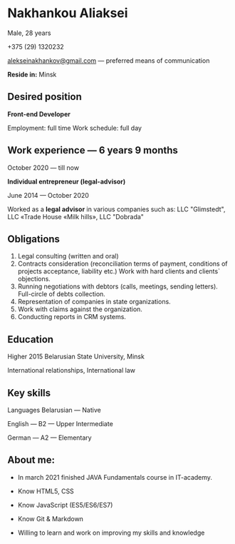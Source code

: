 # **Nakhankou Aliaksei**

Male, 28 years

+375 (29) 1320232

alekseinakhankov@gmail.com — preferred means of communication

**Reside in:** Minsk

## **Desired position**

**Front-end Developer**


Employment: full time
Work schedule: full day

## **Work experience** — 6 years 9 months
October 2020 — till now

**Individual entrepreneur (legal-advisor)**

June 2014 — October 2020

Worked as a **legal advisor** in various companies such as: LLC "Glimstedt", LLC «Trade House «Milk hills», LLC "Dobrada"

## **Obligations**

1.	Legal consulting (written and oral) 
2.	Contracts consideration
(reconciliation terms of payment, conditions of projects acceptance, liability etc.)
Work with hard clients and clients` objections.
3.	Running negotiations with debtors (calls, meetings, sending letters). Full-circle of debts collection.
4.	Representation of companies in state organizations.
5.	Work with claims against the organization. 
6.	Conducting reports in CRM systems.

## **Education**

Higher 2015	Belarusian State University, Minsk  

International relationships, International law

## **Key skills**

Languages	Belarusian — Native  

English — B2 — Upper Intermediate  

German — A2 — Elementary


## **About me:**	

* In march 2021 finished JAVA Fundamentals course in IT-academy.
 
* Know HTML5, CSS

* Know JavaScript (ES5/ES6/ES7) 

* Know Git & Markdown 

* Willing to learn and work on improving my skills and knowledge